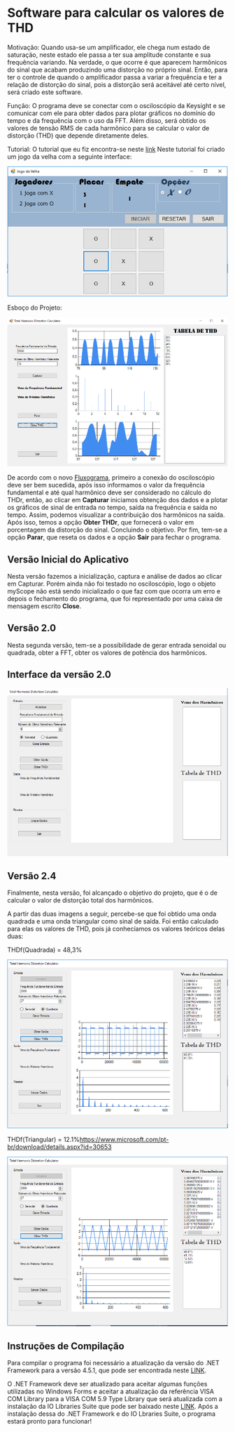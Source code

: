 # Software para calcular os valores de THD

Motivação:
Quando usa-se um amplificador, ele chega num estado de saturação, neste estado ele passa a ter sua amplitude constante e sua frequência variando. Na verdade, o que ocorre é que aparecem harmônicos do sinal que acabam produzindo uma distorção no próprio sinal. Então, para ter o controle de quando o amplificador passa a variar a frequência e ter a relação de distorção do sinal, pois a distorção será aceitável até certo nível, será criado este software.

Função:
O programa deve se conectar com o osciloscópio da Keysight e se comunicar com ele para obter dados para plotar gráficos no domínio do tempo e da frequência com o uso da FFT. Além disso, será obtido os valores de tensão RMS de cada harmônico para se calcular o valor de distorção (THD) que depende diretamente deles.

Tutorial:
O tutorial que eu fiz encontra-se neste [link](https://www.youtube.com/watch?v=2pL2GOASWww&t=9s)
Neste tutorial foi criado um jogo da velha com a seguinte interface:

![](https://github.com/ProgramacaoEE2018/brasil_harmonicos/blob/master/Imagens/Interface_tutorial_JV.PNG)

Esboço do Projeto:

![](https://github.com/ProgramacaoEE2018/brasil_harmonicos/blob/master/Imagens/Esboco.PNG)

De acordo com o novo [Fluxograma](https://github.com/ProgramacaoEE2018/brasil_harmonicos/blob/master/THD%20-%20Fluxograma%20do%20Software.pdf), primeiro a conexão do osciloscópio deve ser bem sucedida, após isso informamos o valor da frequência fundamental e até qual harmônico deve ser considerado no cálculo do THDr, então, ao clicar em **Capturar** iniciamos obtenção dos dados e a plotar os gráficos de sinal de entrada no tempo, saída na frequência e saída no tempo. Assim, podemos visualizar a contribuição dos harmônicos na saída.
Após isso, temos a opção **Obter THDr**, que fornecerá o valor em porcentagem da distorção do sinal. Concluindo o objetivo.
Por fim, tem-se a opção **Parar**, que reseta os dados e a opção **Sair** para fechar o programa.

## Versão Inicial do Aplicativo

Nesta versão fazemos a inicialização, captura e análise de dados ao clicar em Capturar. Porém ainda não foi testado no osciloscópio, logo o objeto myScope não está sendo inicializado o que faz com que ocorra um erro e depois o fechamento do programa, que foi representado por uma caixa de mensagem escrito **Close**.

## Versão 2.0

Nesta segunda versão, tem-se a possibilidade de gerar entrada senoidal ou quadrada, obter a FFT, obter os valores de potência dos harmônicos.

## Interface da versão 2.0

![](https://github.com/ProgramacaoEE2018/brasil_harmonicos/blob/master/Imagens/ResultadoParcial5.PNG)

## Versão 2.4

Finalmente, nesta versão, foi alcançado o objetivo do projeto, que é o de calcular o valor de distorção total dos harmônicos. 

A partir das duas imagens a seguir, percebe-se que foi obtido uma onda quadrada e uma onda triangular como sinal de saída. Foi então calculado para elas os valores de THD, pois já conhecíamos os valores teóricos delas duas: 

THDf(Quadrada) = 48,3%

![](https://github.com/ProgramacaoEE2018/brasil_harmonicos/blob/master/Imagens/ResultadoFinal5.PNG)

THDf(Triangular) = 12.1%https://www.microsoft.com/pt-br/download/details.aspx?id=30653

![](https://github.com/ProgramacaoEE2018/brasil_harmonicos/blob/master/Imagens/ResultadoFinal6.PNG)

## Instruções de Compilação

Para compilar o programa foi necessário a atualização da versão do .NET Framework para a versão 4.5.1, que pode ser encontrada neste [LINK](https://www.microsoft.com/pt-br/download/details.aspx?id=30653).

O .NET Framework deve ser atualizado para aceitar algumas funções utilizadas no Windows Forms e aceitar a atualização da referência VISA COM Library para a VISA COM 5.9 Type Library que será atualizada com a instalação da IO Libraries Suite que pode ser baixado neste [LINK](https://www.microsoft.com/pt-br/download/details.aspx?id=30653).
Após a instalação dessa do .NET Framework e do IO Lbraries Suite, o programa estará pronto para funcionar!

